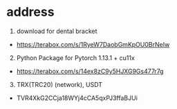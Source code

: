 # address
1. download for dental bracket

- https://terabox.com/s/1RyeW7DaobGmKpOU0BrNeIw




2. Python Package for Pytorch 1.13.1 + cu11x

- https://terabox.com/s/14ex8zC9y5HJXG9Gs477r7g


3. TRX(TRC20) (network), USDT
- TVR4XkG2CCja18WYj4cCA5qxPJ3ffaBJUi


